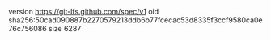 version https://git-lfs.github.com/spec/v1
oid sha256:50cad090887b2270579213ddb6b77fcecac53d8335f3ccf9580ca0e76c756086
size 6287

